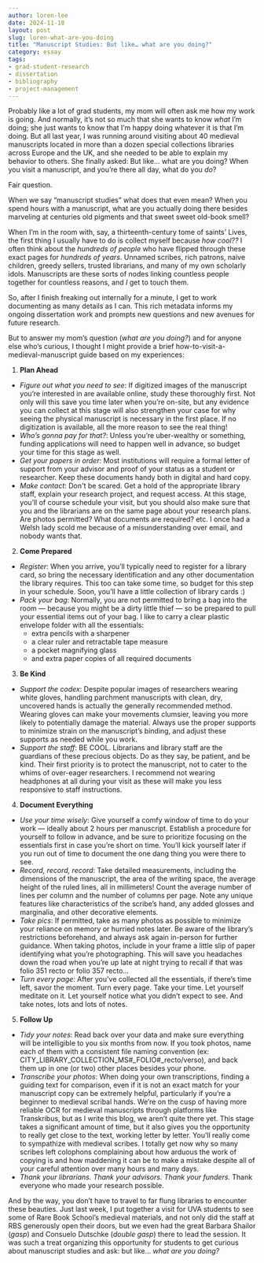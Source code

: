 ```yaml
---
author: loren-lee
date: 2024-11-18
layout: post
slug: loren-what-are-you-doing
title: "Manuscript Studies: But like… what are you doing?"
category: essay
tags:
- grad-student-research
- dissertation
- bibliography
- project-management
---
```

Probably like a lot of grad students, my mom will often ask me how my work is going. And normally, it’s not so much that she wants to know *what* I’m doing; she just wants to know that I’m happy doing whatever it is that I’m doing. But all last year, I was running around visiting about 40 medieval manuscripts located in more than a dozen special collections libraries across Europe and the UK, and she needed to be able to explain my behavior to others. She finally asked: But like… what are you doing? When you visit a manuscript, and you’re there all day, what do you *do*?

Fair question.

When we say “manuscript studies” what does that even mean? When you spend hours with a manuscript, what are you actually doing there besides marveling at centuries old pigments and that sweet sweet old-book smell?

When I’m in the room with, say, a thirteenth-century tome of saints’ Lives, the first thing I usually have to do is collect myself because *how cool??* I often think about the *hundreds of people* who have flipped through these exact pages for *hundreds of years*. Unnamed scribes, rich patrons, naive children, greedy sellers, trusted librarians, and many of my own scholarly idols. Manuscripts are these sorts of nodes linking countless people together for countless reasons, and *I* get to touch them.

So, after I finish freaking out internally for a minute, I get to work documenting as many details as I can. This rich metadata informs my ongoing dissertation work and prompts new questions and new avenues for future research.

But to answer my mom’s question (*what are you doing?*) and for anyone else who’s curious, I thought I might provide a brief how-to-visit-a-medieval-manuscript guide based on my experiences:

1. **Plan Ahead**
- *Figure out what you need to see*: If digitized images of the manuscript you’re interested in are available online, study these thoroughly first. Not only will this save you time later when you’re on-site, but any evidence you can collect at this stage will also strengthen your case for why seeing the physical manuscript is necessary in the first place. If no digitization is available, all the more reason to see the real thing!
- *Who’s gonna pay for that?*: Unless you’re uber-wealthy or something, funding applications will need to happen well in advance, so budget your time for this stage as well.
- *Get your papers in order*: Most institutions will require a formal letter of support from your advisor and proof of your status as a student or researcher. Keep these documents handy both in digital and hard copy.
- *Make contact*: Don't be scared. Get a hold of the appropriate library staff, explain your research project, and request access. At this stage, you’ll of course schedule your visit, but you should also make sure that you and the librarians are on the same page about your research plans. Are photos permitted? What documents are required? etc. I once had a Welsh lady scold me because of a misunderstanding over email, and nobody wants that.

2. **Come Prepared**
- *Register*: When you arrive, you’ll typically need to register for a library card, so bring the necessary identification and any other documentation the library requires. This too can take some time, so budget for this step in your schedule. Soon, you’ll have a little collection of library cards :)
- *Pack your bag*: Normally, you are not permitted to bring a bag into the room — because you might be a dirty little thief — so be prepared to pull your essential items out of your bag. I like to carry a clear plastic envelope folder with all the essentials:
  - extra pencils with a sharpener
  - a clear ruler and retractable tape measure
  - a pocket magnifying glass
  - and extra paper copies of all required documents

3. **Be Kind**
- *Support the codex*: Despite popular images of researchers wearing white gloves, handling parchment manuscripts with clean, dry, uncovered hands is actually the generally recommended method. Wearing gloves can make your movements clumsier, leaving you more likely to potentially damage the material. Always use the proper supports to minimize strain on the manuscript’s binding, and adjust these supports as needed while you work.
- *Support the staff*: BE COOL. Librarians and library staff are the guardians of these precious objects. Do as they say, be patient, and be kind. Their first priority is to protect the manuscript, not to cater to the whims of over-eager researchers. I recommend not wearing headphones at all during your visit as these will make you less responsive to staff instructions.

4. **Document Everything**
- *Use your time wisely*: Give yourself a comfy window of time to do your work — ideally about 2 hours per manuscript. Establish a procedure for yourself to follow in advance, and be sure to prioritize focusing on the essentials first in case you’re short on time. You’ll kick yourself later if you run out of time to document the one dang thing you were there to see.
- *Record, record, record*: Take detailed measurements, including the dimensions of the manuscript, the area of the writing space, the average height of the ruled lines, all in millimeters! Count the average number of lines per column and the number of columns per page. Note any unique features like characteristics of the scribe’s hand, any added glosses and marginalia, and other decorative elements.
- *Take pics*: If permitted, take as many photos as possible to minimize your reliance on memory or hurried notes later. Be aware of the library’s restrictions beforehand, and always ask again in-person for further guidance. When taking photos, include in your frame a little slip of paper identifying what you’re photographing. This will save you headaches down the road when you’re up late at night trying to recall if that was folio 351 recto or folio 357 recto…
- *Turn every page*: After you’ve collected all the essentials, if there’s time left, savor the moment. Turn every page. Take your time. Let yourself meditate on it. Let yourself notice what you didn’t expect to see. And take notes, lots and lots of notes.

5. **Follow Up**
- *Tidy your notes*: Read back over your data and make sure everything will be intelligible to you six months from now. If you took photos, name each of them with a consistent file naming convention (ex: CITY_LIBRARY_COLLECTION_MS#_FOLIO#_recto/verso), and back them up in one (or two) other places besides your phone.
- *Transcribe your photos*: When doing your own transcriptions, finding a guiding text for comparison, even if it is not an exact match for your manuscript copy can be extremely helpful, particularly if you’re a beginner to medieval scribal hands. We’re on the cusp of having more reliable OCR for medieval manuscripts through platforms like Transkribus, but as I write this blog, we aren’t quite there yet. This stage takes a significant amount of time, but it also gives you the opportunity to really get close to the text, working letter by letter. You’ll really come to sympathize with medieval scribes. I totally get now why so many scribes left colophons complaining about how arduous the work of copying is and how maddening it can be to make a mistake despite all of your careful attention over many hours and many days.
- *Thank your librarians. Thank your advisors. Thank your funders.* Thank everyone who made your research possible.

And by the way, you don’t have to travel to far flung libraries to encounter these beauties. Just last week, I put together a visit for UVA students to see some of Rare Book School’s medieval materials, and not only did the staff at RBS generously open their doors, but we even had the great Barbara Shailor (*gasp*) and Consuelo Dutschke (*double gasp*) there to lead the session. It was such a treat organizing this opportunity for students to get curious about manuscript studies and ask: but like… *what are you doing?*
